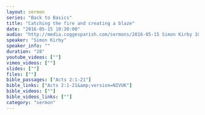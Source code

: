 ```yaml
---
layout: sermon
series: "Back to Basics"
title: "Catching the fire and creating a blaze"
date: "2016-05-15 10:30:00"
audio: "http://media.coggesparish.com/sermons/2016-05-15 Simon Kirby 10-30.mp3"
speaker: "Simon Kirby"
speaker_info: ""
duration: "28"
youtube_videos: [""]
vimeo_videos: [""]
slides: [""]
files: [""]
bible_passages: ["Acts 2:1-21"]
bible_links: ["Acts 2:1-21&amp;version=NIVUK"]
bible_videos: [""]
bible_videos_links: [""]
category: "sermon"
---
```


